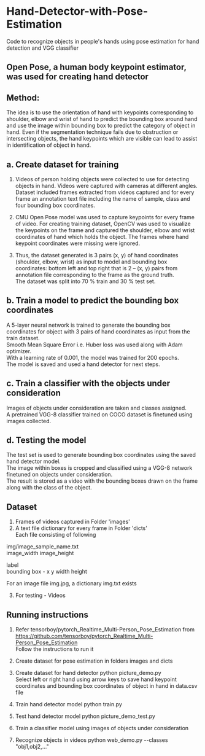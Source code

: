# Hand-Detector-with-Pose-Estimation  
Code to recognize objects in people's hands using pose estimation for hand detection and VGG classifier  

## Open Pose, a human body keypoint estimator, was used for creating hand detector

## Method:  
The idea is to use the orientation of hand with keypoints corresponding to shoulder, elbow and wrist of hand to predict the bounding box around hand and use the image within bounding box to predict the category of object in hand. Even if the segmentation technique fails due to obstruction or intersecting objects, the hand keypoints which are visible can lead to assist in identification of object in hand.  

## a. Create dataset for training  
1. Videos of person holding objects were collected to use for detecting objects in hand. Videos were captured with cameras at different angles. Dataset included frames extracted from videos captured and for every frame an annotation text file including the name of sample, class and four bounding box coordinates.  

2. CMU Open Pose model was used to capture keypoints for every frame of video. For creating training dataset, OpenCV was used to visualize the keypoints on the frame and captured the shoulder, elbow and wrist coordinates of hand which holds the object. The frames where hand keypoint coordinates were missing were ignored.  

3. Thus, the dataset generated is 3 pairs (x, y) of hand coordinates (shoulder, elbow, wrist) as input to model and bounding box coordinates: bottom left and top right that is 2 – (x, y) pairs from annotation file corresponding to the frame as the ground truth.  
The dataset was split into 70 % train and 30 % test set.  

## b. Train a model to predict the bounding box coordinates  
A 5-layer neural network is trained to generate the bounding box coordinates for object with 3 pairs of hand coordinates as input from the train dataset.  
Smooth Mean Square Error i.e. Huber loss was used along with Adam optimizer.  
With a learning rate of 0.001, the model was trained for 200 epochs.  
The model is saved and used a hand detector for next steps.  

## c. Train a classifier with the objects under consideration  
Images of objects under consideration are taken and classes assigned.  
A pretrained VGG-8 classifier trained on COCO dataset is finetuned using images collected.  

## d. Testing the model  
The test set is used to generate bounding box coordinates using the saved hand detector model.  
The image within boxes is cropped and classified using a VGG-8 network finetuned on objects under consideration.  
The result is stored as a video with the bounding boxes drawn on the frame along with the class of the object.  

## Dataset

1. Frames of videos captured in Folder 'images' 
2. A text file dictionary for every frame in Folder 'dicts'  
Each file consisting of following  

img/image_sample_name.txt  
image_width image_height  

label  
bounding box - x y width height  

For an image file img.jpg, a dictionary img.txt exists  

3. For testing - Videos  

## Running instructions

1. Refer tensorboy/pytorch_Realtime_Multi-Person_Pose_Estimation from https://github.com/tensorboy/pytorch_Realtime_Multi-Person_Pose_Estimation  
Follow the instructions to run it

2. Create dataset for pose estimation in folders images and dicts

3. Create dataset for hand detector
python picture_demo.py  
Select left or right hand using arrow keys to save hand keypoint coordinates and bounding box coordinates of object in hand in data.csv file  

4. Train hand detector model
python train.py

5. Test hand detector model
python picture_demo_test.py

6. Train a classifier model using images of objects under consideration

7. Recognize objects in videos
python web_demo.py --classes "obj1,obj2,..."
